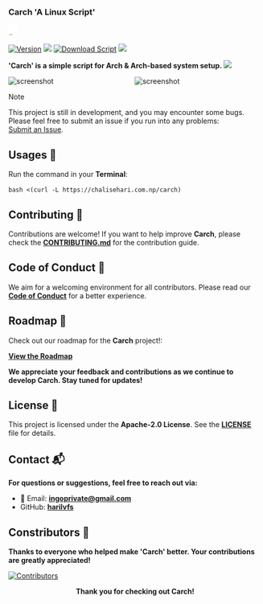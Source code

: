 ### Carch <strong> 'A Linux Script' </strong> 
<img src='https://github.com/harilvfs/assets/blob/main/github-gifs/238201078-6f564d9a-467a-4bba-ad3a-8527c8ab79ae.gif' width="20">

[![Version](https://img.shields.io/github/v/release/harilvfs/carch?color=%230567ff&label=Latest%20Release&style=for-the-badge)](https://github.com/harilvfs/carch/releases/latest) [![](https://dcbadge.limes.pink/api/server/https://discord.gg/TAaVXT95)](https://discord.gg/TAaVXT95) [![Download Script](https://img.shields.io/badge/Download_Script-Latest-brightgreen?style=for-the-badge)](https://github.com/harilvfs/carch/releases/latest/download/cxfs.sh)
[![](https://img.shields.io/badge/Join%20Telegram%20Channel-202%20%Active%20Subscribers%20%3A%-0088cc?style=for-the-badge&logo=telegram&logoColor=white)](https://t.me/harilvfs)




<strong>**'Carch'** is a simple script for **Arch & Arch-based** system setup. <img src='https://user-images.githubusercontent.com/74038190/216122041-518ac897-8d92-4c6b-9b3f-ca01dcaf38ee.png' width="20"></strong>

<p>
<img src="https://github.com/harilvfs/carch/raw/main/preview/carchp.png" alt="screenshot" style="display:inline-block; width:49%;">
<img src="https://github.com/harilvfs/carch/raw/main/preview/carchp1.png" alt="screenshot" style="display:inline-block; width:49%;">
</p>

> [!Note]
> This project is still in development, and you may encounter some bugs.
> Please feel free to submit an issue if you run into any problems:  
> [Submit an Issue](https://github.com/harilvfs/carch/issues).

## Usages 🚀
Run the command in your **Terminal**:
```shell
bash <(curl -L https://chalisehari.com.np/carch)
```

## Contributing 🤝 

Contributions are welcome! If you want to help improve **Carch**, please check the **[CONTRIBUTING.md](https://github.com/harilvfs/carch/blob/main/.github/CONTRIBUTING.md)** for the contribution guide.

## Code of Conduct 📜 

We aim for a welcoming environment for all contributors. Please read our **[Code of Conduct](https://github.com/harilvfs/carch/blob/main/.github/CODE_OF_CONDUCT.md)** for a better experience.

## Roadmap 📅 

Check out our roadmap for the **Carch** project!:

**[View the Roadmap](https://github.com/harilvfs/carch/blob/main/roadmap.md)**

<strong>**We appreciate your feedback and contributions as we continue to develop Carch. Stay tuned for updates!** </strong>

## License 📄 

This project is licensed under the **Apache-2.0 License**. See the **[LICENSE](LICENSE)** file for details.

## Contact 📬 

**For questions or suggestions, feel free to reach out via:**

- 📧 Email: **ingoprivate@gmail.com**
- GitHub: **[harilvfs](https://github.com/harilvfs)**

## Constributors 👥 

<strong>Thanks to everyone who helped make **'Carch'** better. Your contributions are greatly appreciated! </strong>

[![Contributors](https://contrib.rocks/image?repo=harilvfs/carch)](https://github.com/harilvfs/carch/graphs/contributors)

<p align="center"> <strong> Thank you for checking out Carch! </strong> </p>


